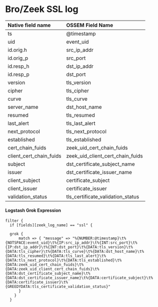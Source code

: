 # Bro/Zeek SSL log

|Native field name            |OSSEM Field Name                   |
|:----------------------------|:----------------------------------|
| ts                          | @timestamp                        |
| uid                         | event_uid                         | 
| id.orig.h                   | src_ip_addr                       |
| id.orig_p                   | src_port                          |
| id.resp_h                   | dst_ip_addr                       |
| id.resp_p                   | dst_port                          |
| version                     | tls_version                       |
| cipher                      | tls_cipher                        |
| curve                       | tls_curve                         |
| server_name                 | dst_host_name                     |
| resumed                     | tls_resumed                       |
| last_alert                  | tls_last_alert                    |
| next_protocol               | tls_next_protocol                 |
| established                 | tls_established                   |
| cert_chain_fuids            | zeek_uid_cert_chain_fuids         |
| client_cert_chain_fuids     | zeek_uid_client_cert_chain_fuids  |
| subject                     | dst_certificate_subject_name      |
| issuer                      | dst_certificate_issuer_name       |
| client_subject              | certificate_subject               |
| client_issuer               | certificate_issuer                |
| validation_status           | tls_certificate_validation_status |


#### Logstash Grok Expression

```
filter {
  if [fields][zeek_log_name] == "ssl" {

  grok {
      match => { "message" => "%{NUMBER:@timestamp}\t%{NOTSPACE:event_uid}\t%{IP:src_ip_addr}\t%{INT:src_port}\t%{IP:dst_ip_addr}\t%{INT:dst_port}\t%{DATA:tls_version}\t%{DATA:tls_cipher}\t%{DATA:tls_curve}\t%{DATA:dst_host_name}\t%{DATA:tls_resumed}\t%{DATA:tls_last_alert}\t%{DATA:tls_next_protocol}\t%{DATA:tls_established}\t%{DATA:zeek_uid_cert_chain_fuids}\t%{DATA:zeek_uid_client_cert_chain_fuids}\t%{DATA:dst_certificate_subject_name}\t%{DATA:dst_certificate_issuer_name}\t%{DATA:certificate_subject}\t%{DATA:certificate_issuer}\t%{GREEDYDATA:tls_certificate_validation_status}" 
      }
    }
  }
```